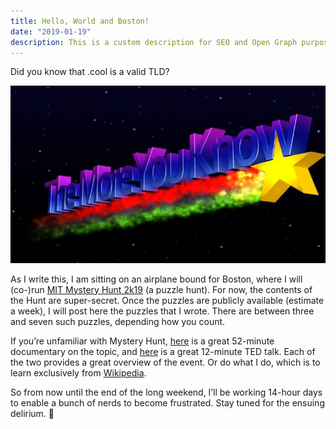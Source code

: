 ```yaml
---
title: Hello, World and Boston!
date: "2019-01-19"
description: This is a custom description for SEO and Open Graph purposes, rather than the default generated excerpt. Simply add a description field to the frontmatter.
---
```

Did you know that .cool is a valid TLD?

![The more you know!](./the-more-you-know.jpg)

As I write this, I am sitting on an airplane bound for Boston, where I will (co-)run [MIT Mystery Hunt 2k19](http://www.mit.edu/~puzzle/nexthunt.html) (a puzzle hunt). For now, the contents of the Hunt are super-secret. Once the puzzles are publicly available (estimate a week), I will post here the puzzles that I wrote. There are between three and seven such puzzles, depending how you count.

If you’re unfamiliar with Mystery Hunt, [here](https://www.youtube.com/watch?v=J8dqmk4YCQk) is a great 52-minute documentary on the topic, and [here](https://www.youtube.com/watch?v=v4ly_-IIFCQ) is a great 12-minute TED talk. Each of the two provides a great overview of the event. Or do what I do, which is to learn exclusively from [Wikipedia](https://en.wikipedia.org/wiki/MIT_Mystery_Hunt).

So from now until the end of the long weekend, I’ll be working 14-hour days to enable a bunch of nerds to become frustrated. Stay tuned for the ensuing delirium. 🌠